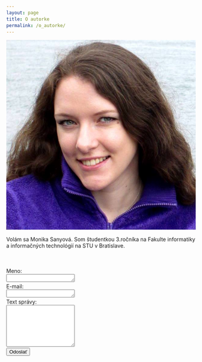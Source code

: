 ```yaml
---
layout: page
title: O autorke
permalink: /o_autorke/
---
```


<div class="row" style="margin-bottom: 50px">
  <div class="left"><img src="/images/ja.jpg" alt="Moje foto"></div>
  <div class="right"><p>Volám sa Monika Sanyová. Som študentkou 3.ročníka na Fakulte informatiky a informačných technológií na STU v Bratislave.</p></div>
</div>

<form class="contact-form">
	<div>
		<label>Meno:</label><br/>
		<textarea rows="1" height="5px"></textarea><br/>
	</div>
	<div>
		<label>E-mail:</label><br/>
		<textarea rows="1"></textarea><br/>
	</div>
	<div>
		<label>Text správy:</label><br/>
		<textarea rows="7" height="25px"></textarea><br/>
	</div>
	<input class="btn" type="submit" value="Odoslať" />
</form>